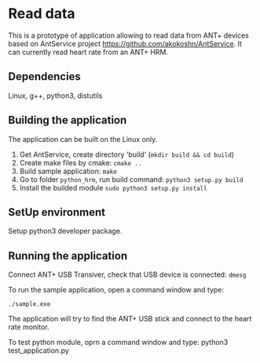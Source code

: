 # Read data

This is a prototype of application allowing to read data from ANT+ devices based on AntService project https://github.com/akokoshn/AntService. It can currently read heart rate from an ANT+ HRM.

## Dependencies
Linux, g++, python3, distutils

## Building the application

The application can be built on the Linux only.

1. Get AntService, create directory 'build' (`mkdir build && cd build`)
2. Create make files by cmake:
    `cmake ..`
3. Build sample application:
    `make`
4. Go to folder `python_hrm`, run build command:
    `python3 setup.py build`
5. Install the builded module
    `sudo python3 setup.py install`

## SetUp environment
Setup python3 developer package.

## Running the application
Connect ANT+ USB Transiver, check that USB device is connected:
    `dmesg`

To run the sample application, open a command window and type:

    ./sample.exe

The application will try to find the ANT+ USB stick and connect to the heart
rate monitor.

To test python module, oprn a command window and type:
    python3 test_application.py
